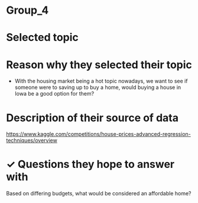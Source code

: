 # Group_4

#  Selected topic
#  Reason why they selected their topic

  - With the housing market being a hot topic nowadays, we want to see if someone were to saving up to buy a home, would buying a house in Iowa be a good option for them?
  
#  Description of their source of data

https://www.kaggle.com/competitions/house-prices-advanced-regression-techniques/overview

# ✓ Questions they hope to answer with

Based on differing budgets, what would be considered an affordable home?
